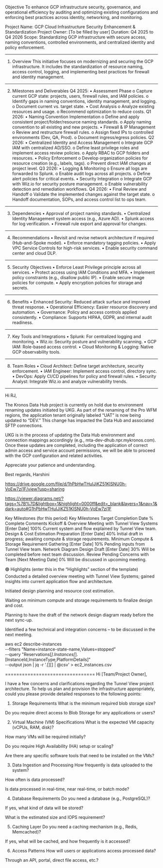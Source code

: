 Objective
To enhance GCP infrastructure security, governance, and operational efficiency by auditing and optimizing existing configurations and enforcing best practices across identity, networking, and monitoring.

Project Name: GCP Cloud Infrastructure Security Enhancement & Standardization
Project Owner: [To be filled by user]
Duration: Q4 2025 to Q4 2026
Scope: Standardizing GCP infrastructure with secure access, naming conventions, controlled environments, and centralized identity and policy enforcement.
________________________________________
1. Overview
This initiative focuses on modernizing and securing the GCP infrastructure. It includes the standardization of resource naming, access control, logging, and implementing best practices for firewall and identity management.
________________________________________
2. Milestones and Deliverables
Q4 2025:
•	Assessment Phase
o	Capture current GCP state: projects, users, firewall rules, and IAM policies.
o	Identify gaps in naming conventions, identity management, and logging.
o	Document current vs. target state.
•	Cost Analysis
o	Analyze existing resources and usage.
o	Recommend optimization to reduce costs.
Q1 2026:
•	Naming Convention Implementation
o	Define and apply consistent project/folder/resource naming standards.
o	Apply naming convention to all existing and new projects.
•	Firewall & IP Management
o	Review and restructure firewall rules.
o	Assign fixed IPs to controlled environments (Dev, QA, Prod).
o	Document ingress/egress policies.
Q2 2026:
•	Centralized Identity and Access Management
o	Integrate GCP IAM with centralized AD/SSO.
o	Define least privilege roles and implement access review policies.
o	Apply RBAC to GCP folders and resources.
•	Policy Enforcement
o	Develop organization policies for resource creation (e.g., labels, tags).
o	Prevent direct IAM changes at project level.
Q3 2026:
•	Logging & Monitoring
o	Ensure all logs are forwarded to Splunk.
o	Enable audit logs across all projects.
o	Define alert policies for critical events.
•	Security Integration
o	Integrate GCP with Wiz.io for security posture management.
o	Enable vulnerability detection and remediation workflows.
Q4 2026:
•	Final Review and Handoff
o	Validate the implemented changes against the target state.
o	Handoff documentation, SOPs, and access control list to ops team.
________________________________________
3. Dependencies
•	Approval of project naming standards.
•	Centralized Identity Management system access (e.g., Azure AD).
•	Splunk access for log verification.
•	Firewall rule export and approval for changes.
________________________________________
4. Recommendations
•	Revisit and revise network architecture if required (Hub-and-Spoke model).
•	Enforce mandatory tagging policies.
•	Apply VPC Service Controls for high-risk services.
•	Enable security command center and cloud DLP.
________________________________________
5. Security Objectives
•	Enforce Least Privilege principle across all services.
•	Protect access using IAM Conditions and MFA.
•	Implement policy constraints (e.g., disallow public IP).
•	Enable secure image policies for compute.
•	Apply encryption policies for storage and secrets.
________________________________________
6. Benefits
•	Enhanced Security: Reduced attack surface and improved threat response.
•	Operational Efficiency: Easier resource discovery and automation.
•	Governance: Policy and access controls applied consistently.
•	Compliance: Supports HIPAA, GDPR, and internal audit readiness.
________________________________________
7. Key Tools and Integrations
•	Splunk: For centralized logging and monitoring.
•	Wiz.io: Security posture and vulnerability scanning.
•	GCP IAM: Role-based access control.
•	Cloud Monitoring & Logging: Native GCP observability tools.
________________________________________
8. Team Roles
•	Cloud Architect: Define target architecture, security enforcement.
•	IAM Engineer: Implement access control, directory sync.
•	DevOps: Apply CI/CD pipelines for policy and firewall rules.
•	Security Analyst: Integrate Wiz.io and analyze vulnerability trends.
________________________________________

Hi RJ,

The Kronos Data Hub project is currently on hold due to environment renaming updates initiated by UKG. As part of the renaming of the Pro WFM regions, the application tenant originally labeled “UAT” is now being updated to “DEV.” This change has impacted the Data Hub and associated SFTP connections.

UKG is in the process of updating the Data Hub environment and connection mappings accordingly (e.g., mta-dev-dhub.npr.mykronos.com). Once these updates are completed, including the application of correct admin access and service account permissions, we will be able to proceed with the GCP configuration and related activities.

Appreciate your patience and understanding.

Best regards,
Harshini


https://drive.google.com/file/d/1hPbHwTHuIJiKZ51KlSNU0h-VoEw7zi1F/view?usp=sharing

https://viewer.diagrams.net/?tags=%7B%7D&lightbox=1&highlight=0000ff&edit=_blank&layers=1&nav=1&dark=auto#G1hPbHwTHuIJiKZ51KlSNU0h-VoEw7zi1F


Key Milestones (for this period)
Key Milestones	Target Completion Date	% Complete	Comments
Kickoff & Overview Meeting with Tunnel View Systems	[Enter Date]	100%	Current system and flow explained by Tunnel View team.
Design & Cost Estimation Preparation	[Enter Date]	40%	Initial draft in progress; awaiting compute & storage requirements.
Minimum Compute & Storage Requirement Gathering	[Enter Date]	10%	Pending inputs from Tunnel View team.
Network Diagram Design Draft	[Enter Date]	30%	Will be completed before next team discussion.
Review Pending Concerns with Team	[Next Meeting Date]	0%	Will be discussed in upcoming meeting.

🟢 Highlights (enter this in the “Highlights” section of the template)
Conducted a detailed overview meeting with Tunnel View Systems; gained insights into current application flow and architecture.

Initiated design planning and resource cost estimation.

Waiting on minimum compute and storage requirements to finalize design and cost.

Planning to have the draft of the network design diagram ready before the next sync-up.

Identified a few technical and integration concerns – to be discussed in the next meeting.


aws ec2 describe-instances \
  --filters "Name=instance-state-name,Values=stopped" \
  --query "Reservations[*].Instances[*].[InstanceId,InstanceType,PlatformDetails]" \
  --output json | jq -r '.[][] | @csv' > ec2_instances.csv


  ================================
  Hi [Team/Project Owner],

I have a few concerns and clarifications regarding the Tunnel View project architecture. To help us plan and provision the infrastructure appropriately, could you please provide detailed responses to the following points:

1. Storage Requirements
What is the minimum required blob storage size?

Do you require direct access to Blob Storage for any applications or users?

2. Virtual Machine (VM) Specifications
What is the expected VM capacity (vCPUs, RAM, disk)?

How many VMs will be required initially?

Do you require High Availability (HA) setup or scaling?

Are there any specific software tools that need to be installed on the VMs?

3. Data Ingestion and Processing
How frequently is data uploaded to the system?

How often is data processed?

Is data processed in real-time, near real-time, or batch mode?

4. Database Requirements
Do you need a database (e.g., PostgreSQL)?

If yes, what kind of data will be stored?

What is the estimated size and IOPS requirement?

5. Caching Layer
Do you need a caching mechanism (e.g., Redis, Memcached)?

If yes, what will be cached, and how frequently is it accessed?

6. Access Patterns
How will users or applications access processed data?

Through an API, portal, direct file access, etc.?


